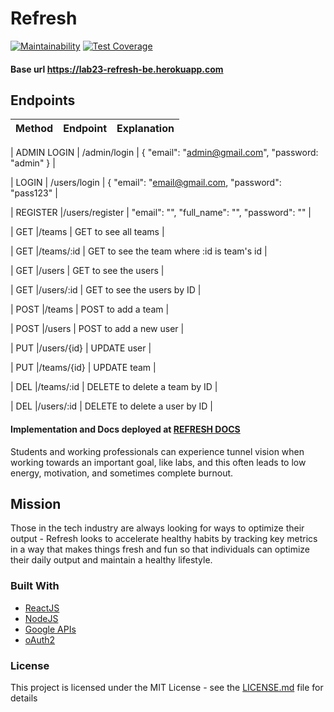 # Refresh

[![Maintainability](https://api.codeclimate.com/v1/badges/dd40d979822303c26785/maintainability)](https://codeclimate.com/github/Lambda-School-Labs/refresh-be/maintainability)
[![Test Coverage](https://api.codeclimate.com/v1/badges/dd40d979822303c26785/test_coverage)](https://codeclimate.com/github/Lambda-School-Labs/refresh-be/test_coverage)

#### Base url https://lab23-refresh-be.herokuapp.com

## Endpoints

| Method | Endpoint | Explanation |
| :----: | :------: | :---------- |


| ADMIN LOGIN | /admin/login | { "email": "admin@gmail.com", "password: "admin" } |

| LOGIN | /users/login | { "email": "email@gmail.com, "password": "pass123" |

| REGISTER |/users/register | "email": "", "full_name": "", "password": "" |

| GET |/teams | GET to see all teams |

| GET |/teams/:id | GET to see the team where :id is team's id |

| GET |/users | GET to see the users |

| GET |/users/:id | GET to see the users by ID |

| POST |/teams | POST to add a team |

| POST |/users | POST to add a new user |

| PUT |/users/{id} | UPDATE user |

| PUT |/teams/{id} | UPDATE team |

| DEL |/teams/:id | DELETE to delete a team by ID |

| DEL |/users/:id | DELETE to delete a user by ID |

#### Implementation and Docs deployed at [REFRESH DOCS](https://refresh-yo.herokuapp.com/docs) <br>

Students and working professionals can experience tunnel vision when working towards an important goal, like labs, and this often leads to low energy, motivation, and sometimes complete burnout.

## Mission

Those in the tech industry are always looking for ways to optimize their output - Refresh looks to accelerate healthy habits by tracking key metrics in a way that makes things fresh and fun so that individuals can optimize their daily output and maintain a healthy lifestyle.

### Built With

- [ReactJS](https://reactjs.org/)
- [NodeJS](https://nodejs.org/en/)
- [Google APIs](https://developers.google.com/apis-explorer)
- [oAuth2](https://oauth.net/2/)

### License

This project is licensed under the MIT License - see the [LICENSE.md](LICENSE.md) file for details
